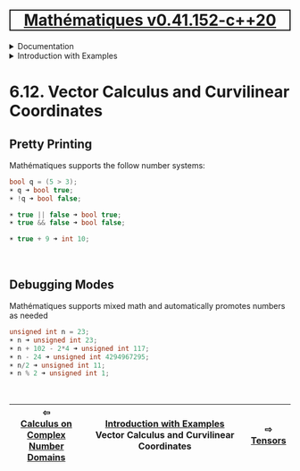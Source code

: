 [<h1 style='border: 2px solid; text-align: center'>Mathématiques v0.41.152-c++20</h1>](../../../README.md)

<details>

<summary>Documentation</summary>

# [Documentation](../../README.md)<br>
Chapter 1. [License](../../license/README.md)<br>
Chapter 2. [About](../../about/README.md)<br>
Chapter 3. [Objectives](../../objectives/README.md)<br>
Chapter 4. [Status & Release Notes](../../status-release/README.md)<br>
Chapter 5. [Upcoming Development](../../development-schedule/README.md)<br>
Chapter 6. _Introduction with Examples_ <br>
Chapter 7. [Installation](../../installation/README.md)<br>
Chapter 8. [Your First Mathématiques Project](../../first-project/README.md)<br>
Chapter 9. [Usage Guide: Syntax, Data Types, Functions, etc](../../user-guide/README.md)<br>
Chapter 10. [Benchmarks](../../benchmarks/README.md)<br>
Chapter 11. [Tests](../../test/README.md)<br>
Chapter 12. [Developer Guide: Modifying and Extending Mathématiques](../../developer-guide/README.md)<br>


</details>



<details>

<summary>Introduction with Examples</summary>

# [6. Introduction with Examples](../README.md)<br>
6.1. [Pretty Printing and Debugging](../print-debug/README.md)<br>
6.2. [Number Systems and Arithmetic](../numbers/README.md)<br>
6.3. [Vectors, Matrices, and MultiArrays](../multiarrays/README.md)<br>
6.4. [Nested MultiArrays](../nested-multiarrays/README.md)<br>
6.5. [Special Vectors, Matrices, and MultiArrays](../special-multiarrays/README.md)<br>
6.6. [MultiArray Arithmetic](../multiarray-arithmetic/README.md)<br>
6.7. [Linear Algebra](../linear-algebra/README.md)<br>
6.8. [Sorting, Masks, Slices, etc.](../sort-mask-slice/README.md)<br>
6.9. [Common and Special Mathematical Functions](../math-functions/README.md)<br>
6.10. [Mutlivariate Calculus](../multi-var-calculus/README.md)<br>
6.11. [Calculus on Complex Number Domains](../complex-calculus/README.md)<br>
6.12. _Vector Calculus and Curvilinear Coordinates_ <br>
6.13. [Tensors](../tensors/README.md)<br>
6.14. [Series and transforms](../series-transforms/README.md)<br>


</details>



# 6.12. Vector Calculus and Curvilinear Coordinates



## Pretty Printing
Mathématiques supports the follow number systems:
```C++
bool q = (5 > 3);
☀ q ➜ bool true;
☀ !q ➜ bool false;

☀ true || false ➜ bool true;
☀ true && false ➜ bool false;

☀ true + 9 ➜ int 10;
```

<br>

## Debugging Modes
Mathématiques supports mixed math and automatically promotes numbers as needed
```C++
unsigned int n = 23;
☀ n ➜ unsigned int 23;
☀ n + 102 - 2*4 ➜ unsigned int 117;
☀ n - 24 ➜ unsigned int 4294967295;
☀ n/2 ➜ unsigned int 11;
☀ n % 2 ➜ unsigned int 1;
```

<br>



| ⇦ <br />[Calculus on Complex Number Domains](../complex-calculus/README.md)  | [Introduction with Examples](../README.md)<br />Vector Calculus and Curvilinear Coordinates<br /><img width=1000/> | ⇨ <br />[Tensors](../tensors/README.md)   |
| ------------ | :-------------------------------: | ------------ |

